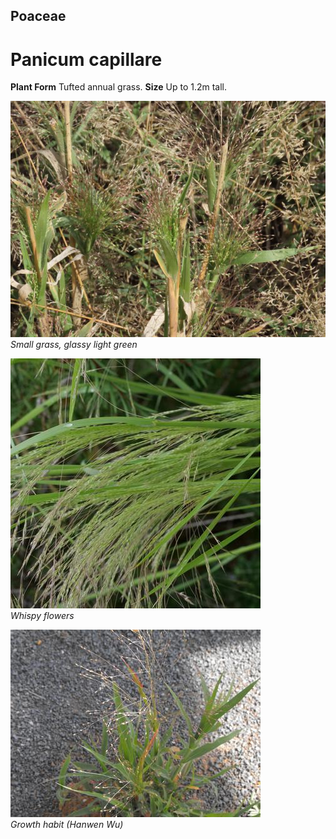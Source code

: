 ## Poaceae
# Panicum capillare

**Plant Form** Tufted annual grass. **Size** Up to 1.2m tall.


![Small grass, glassy light green](14873_IMG_9748.jpg)  
 *Small grass, glassy light green* 

![Whispy flowers](63800_P1031235.jpg)  
 *Whispy flowers* 

![Growth habit (Hanwen Wu)](40379_weed-photo2-080.jpg)  
 *Growth habit (Hanwen Wu)* 


